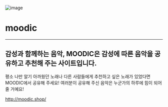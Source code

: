 ![image](https://user-images.githubusercontent.com/55679927/113314367-379e1480-9347-11eb-8750-477cf3bf9009.png)

# moodic
----
## 감성과 함께하는 음악, MOODIC은 감성에 따른 음악을 공유하고 추천해 주는 사이트입니다.
평소 나만 알기 아까웠던 노래나 다른 사람들에게 추천하고 싶은 노래가 있었다면 MOODIC에서 공유해 주세요! 
여러분이 공유해 주신 음악은 누군가의 하루에 힘이 되어줄 거예요!

http://moodic.shop/



